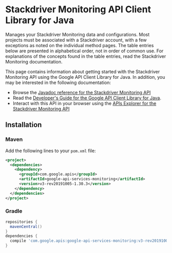 # Stackdriver Monitoring API Client Library for Java

Manages your Stackdriver Monitoring data and configurations. Most projects must be associated with a Stackdriver account, with a few exceptions as noted on the individual method pages. The table entries below are presented in alphabetical order, not in order of common use. For explanations of the concepts found in the table entries, read the Stackdriver Monitoring documentation.

This page contains information about getting started with the Stackdriver Monitoring API
using the Google API Client Library for Java. In addition, you may be interested
in the following documentation:

* Browse the [Javadoc reference for the Stackdriver Monitoring API][javadoc]
* Read the [Developer's Guide for the Google API Client Library for Java][google-api-client].
* Interact with this API in your browser using the [APIs Explorer for the Stackdriver Monitoring API][api-explorer]

## Installation

### Maven

Add the following lines to your `pom.xml` file:

```xml
<project>
  <dependencies>
    <dependency>
      <groupId>com.google.apis</groupId>
      <artifactId>google-api-services-monitoring</artifactId>
      <version>v3-rev20191005-1.30.3</version>
    </dependency>
  </dependencies>
</project>
```

### Gradle

```gradle
repositories {
  mavenCentral()
}
dependencies {
  compile 'com.google.apis:google-api-services-monitoring:v3-rev20191005-1.30.3'
}
```

[javadoc]: https://googleapis.dev/java/google-api-services-monitoring/latest/index.html
[google-api-client]: https://github.com/googleapis/google-api-java-client/
[api-explorer]: https://developers.google.com/apis-explorer/#p/abusiveexperiencereport/v1/

